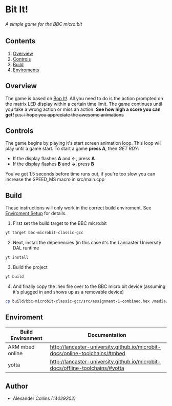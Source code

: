 # Bit It!
###### A simple game for the BBC micro:bit

## Contents
1. [Overview](#Overview)
2. [Controls](#Controls)
4. [Build](#Build)
3. [Enviroments](#Enviroments)

## Overview

The game is based on [Bop It!](https://en.wikipedia.org/wiki/Bop_It). All you need to do is the action prompted on the matrix LED display within a certain time limit.
The game continues until you take a wrong action or miss an action.
**See how high a score you can get!**
~~p.s. i hope you appreciate the awesome animations~~

## Controls

The game begins by playing it's start screen animation loop. This loop will play until a game start.
To start a game **press A**, then _GET RDY_:

* If the display flashes **A** and **←**, press **A**
* If the display flashes **B** and **→**, press **B**

You've got 1.5 seconds before time runs out, if you're too slow you can increase the SPEED_MS macro in src/main.cpp

## Build

These instructions will only work in the correct build enviroment. See [Enviroment Setup](#Enviroment) for details.
1. First set the build target to the BBC micro:bit
```bash
yt target bbc-microbit-classic-gcc
```
2. Next, install the depenencies (in this case it's the Lancaster University DAL runtime
```bash
yt install
```
3. Build the project
```bash
yt build
```
4. And finally copy the .hex file over to the BBC micro:bit device (assuming it's plugged in and shows up as a removable device)
```bash
cp build/bbc-microbit-classic-gcc/src/assignment-1-combined.hex /media/<USER>/MICROBIT
```

## Enviroment

| Build Environment | Documentation |
| ------------- |-------------|
| ARM mbed online | http://lancaster-university.github.io/microbit-docs/online-toolchains/#mbed |
| yotta  | http://lancaster-university.github.io/microbit-docs/offline-toolchains/#yotta |

## Author
* Alexander Collins _(14029202)_